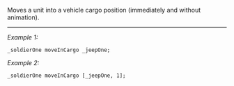 Moves a unit into a vehicle cargo position (immediately and without animation).


---
*Example 1:*
```sqf
_soldierOne moveInCargo _jeepOne;
```

*Example 2:*
```sqf
_soldierOne moveInCargo [_jeepOne, 1];
```